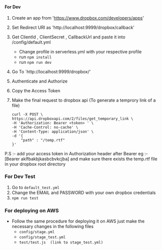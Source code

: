<!--
title: TODO
description: Connect to Dropbox's API using AWS Lambda.
layout: Doc
framework: v1
platform: AWS
language: nodeJS
authorLink: 'https://github.com/serverless'
authorName: Jay Deshmukh
authorAvatar: 'https://avatars0.githubusercontent.com/u/38460988?v=4&s=140'
-->

### 

#### For Dev 
1. Create an app from 'https://www.dropbox.com/developers/apps'
2. Set Redirect URI as 'http://localhost:9999/dropbox/callback'
3. Get ClientId , ClientSecret ,  CallbackUrl and paste it into /config/default.yml
    - Change profile in serverless.yml with your respective profile 
    - run `npm install`
    - run `npm run dev`
4. Go To  `http://localhost:9999/dropbox/'
5. Authenticate and Authorize
6. Copy the Access Token
7. Make the final request to dropbox api (To generate a temprory link of a file)

    ```
    curl -X POST \
    https://api.dropboxapi.com/2/files/get_temporary_link \
    -H 'Authorization: Bearer <token> ' \
    -H 'Cache-Control: no-cache' \
    -H 'Content-Type: application/json' \
    -d '{
        "path" : "/temp.rtf" 
    }'

P.S :-  add your access token in Authorization header after Bearer eg :- [Bearer aklfbakbjkasbcbvkcjba] and make sure there exists the temp.rtf file in your dropbox root directory

### For Dev Test 

1. Go to `default_test.yml`
2. Change the EMAIL and PASSWORD with your own dropbox credentials 
3. `npm run test` 


### For deploying on AWS
-  Follow the same procedure for deploying it on AWS just make the necessary changes in the following files
    - `config/stage.yml`
    - `config/stage_test.yml`
    - `test/test.js  (link to stage_test.yml)`